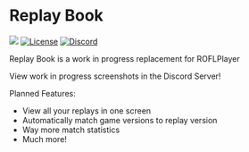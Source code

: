 # Replay Book
![](https://github.com/leeanchu/ReplayBook/workflows/Build/badge.svg)
[![License](https://img.shields.io/badge/license-MIT-blue.svg)](https://github.com/leeanchu/ROFL-Player/blob/master/LICENSE)
[![Discord](https://img.shields.io/discord/606263917211156501?color=blue&label=chat&logo=discord&style=social)](https://discord.gg/c33Rc5J)

Replay Book is a work in progress replacement for ROFLPlayer

View work in progress screenshots in the Discord Server!

Planned Features:
* View all your replays in one screen
* Automatically match game versions to replay version
* Way more match statistics
* Much more!
